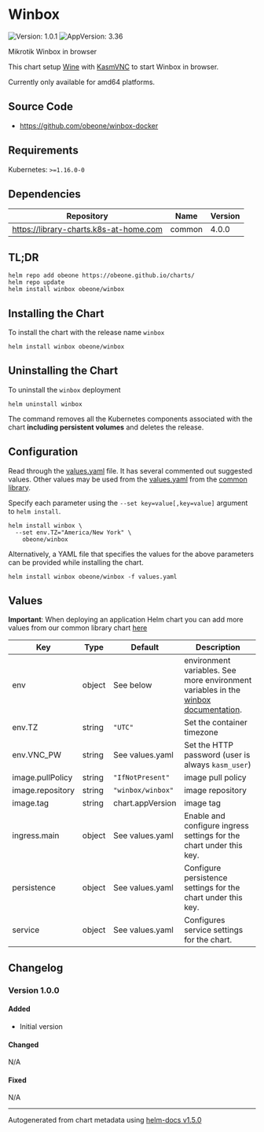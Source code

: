 # Winbox

![Version: 1.0.1](https://img.shields.io/badge/Version-1.0.0-informational?style=flat-square) ![AppVersion: 3.36](https://img.shields.io/badge/AppVersion-1.0.0-informational?style=flat-square)

Mikrotik Winbox in browser

This chart setup [Wine](https://www.winehq.org/) with [KasmVNC](https://github.com/kasmtech/KasmVNC) to start Winbox in browser.

Currently only available for amd64 platforms.

## Source Code

* <https://github.com/obeone/winbox-docker>

## Requirements

Kubernetes: `>=1.16.0-0`

## Dependencies

| Repository | Name | Version |
|------------|------|---------|
| https://library-charts.k8s-at-home.com | common | 4.0.0 |

## TL;DR

```console
helm repo add obeone https://obeone.github.io/charts/
helm repo update
helm install winbox obeone/winbox
```

## Installing the Chart

To install the chart with the release name `winbox`

```console
helm install winbox obeone/winbox
```

## Uninstalling the Chart

To uninstall the `winbox` deployment

```console
helm uninstall winbox
```

The command removes all the Kubernetes components associated with the chart **including persistent volumes** and deletes the release.

## Configuration

Read through the [values.yaml](./values.yaml) file. It has several commented out suggested values.
Other values may be used from the [values.yaml](https://github.com/k8s-at-home/library-charts/tree/main/charts/stable/common/values.yaml) from the [common library](https://github.com/k8s-at-home/library-charts/tree/main/charts/stable/common).

Specify each parameter using the `--set key=value[,key=value]` argument to `helm install`.

```console
helm install winbox \
  --set env.TZ="America/New York" \
    obeone/winbox
```

Alternatively, a YAML file that specifies the values for the above parameters can be provided while installing the chart.

```console
helm install winbox obeone/winbox -f values.yaml
```

## Values

**Important**: When deploying an application Helm chart you can add more values from our common library chart [here](https://github.com/k8s-at-home/library-charts/tree/main/charts/stable/common)

| Key | Type | Default | Description |
|-----|------|---------|-------------|
| env | object | See below | environment variables. See more environment variables in the [winbox documentation](https://winbox.org/docs). |
| env.TZ | string | `"UTC"` | Set the container timezone |
| env.VNC_PW | string| See values.yaml | Set the HTTP password (user is always `kasm_user`) |
| image.pullPolicy | string | `"IfNotPresent"` | image pull policy |
| image.repository | string | `"winbox/winbox"` | image repository |
| image.tag | string | chart.appVersion | image tag |
| ingress.main | object | See values.yaml | Enable and configure ingress settings for the chart under this key. |
| persistence | object | See values.yaml | Configure persistence settings for the chart under this key. |
| service | object | See values.yaml | Configures service settings for the chart. |

## Changelog

### Version 1.0.0

#### Added

- Initial version

#### Changed

N/A

#### Fixed

N/A

----------------------------------------------
Autogenerated from chart metadata using [helm-docs v1.5.0](https://github.com/norwoodj/helm-docs/releases/v1.5.0)
